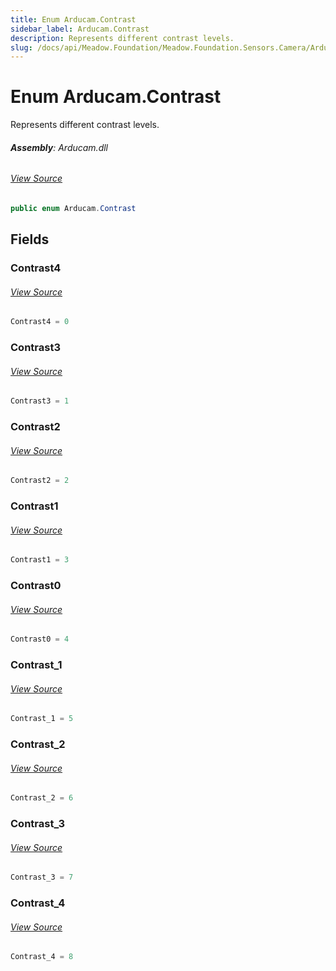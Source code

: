 ```yaml
---
title: Enum Arducam.Contrast
sidebar_label: Arducam.Contrast
description: Represents different contrast levels.
slug: /docs/api/Meadow.Foundation/Meadow.Foundation.Sensors.Camera/Arducam.Contrast
---
```

# Enum Arducam.Contrast
Represents different contrast levels.

###### **Assembly**: Arducam.dll
###### [View Source](https://github.com/WildernessLabs/Meadow.Foundation.git/blob/develop/Source/Meadow.Foundation.Peripherals/Sensors.Camera.Arducam/Driver/Arducam.Enums.cs#L111)
```csharp title="Declaration"
public enum Arducam.Contrast
```
## Fields
### Contrast4

###### [View Source](https://github.com/WildernessLabs/Meadow.Foundation.git/blob/develop/Source/Meadow.Foundation.Peripherals/Sensors.Camera.Arducam/Driver/Arducam.Enums.cs#L114)
```csharp title="Declaration"
Contrast4 = 0
```
### Contrast3

###### [View Source](https://github.com/WildernessLabs/Meadow.Foundation.git/blob/develop/Source/Meadow.Foundation.Peripherals/Sensors.Camera.Arducam/Driver/Arducam.Enums.cs#L115)
```csharp title="Declaration"
Contrast3 = 1
```
### Contrast2

###### [View Source](https://github.com/WildernessLabs/Meadow.Foundation.git/blob/develop/Source/Meadow.Foundation.Peripherals/Sensors.Camera.Arducam/Driver/Arducam.Enums.cs#L116)
```csharp title="Declaration"
Contrast2 = 2
```
### Contrast1

###### [View Source](https://github.com/WildernessLabs/Meadow.Foundation.git/blob/develop/Source/Meadow.Foundation.Peripherals/Sensors.Camera.Arducam/Driver/Arducam.Enums.cs#L117)
```csharp title="Declaration"
Contrast1 = 3
```
### Contrast0

###### [View Source](https://github.com/WildernessLabs/Meadow.Foundation.git/blob/develop/Source/Meadow.Foundation.Peripherals/Sensors.Camera.Arducam/Driver/Arducam.Enums.cs#L118)
```csharp title="Declaration"
Contrast0 = 4
```
### Contrast_1

###### [View Source](https://github.com/WildernessLabs/Meadow.Foundation.git/blob/develop/Source/Meadow.Foundation.Peripherals/Sensors.Camera.Arducam/Driver/Arducam.Enums.cs#L119)
```csharp title="Declaration"
Contrast_1 = 5
```
### Contrast_2

###### [View Source](https://github.com/WildernessLabs/Meadow.Foundation.git/blob/develop/Source/Meadow.Foundation.Peripherals/Sensors.Camera.Arducam/Driver/Arducam.Enums.cs#L120)
```csharp title="Declaration"
Contrast_2 = 6
```
### Contrast_3

###### [View Source](https://github.com/WildernessLabs/Meadow.Foundation.git/blob/develop/Source/Meadow.Foundation.Peripherals/Sensors.Camera.Arducam/Driver/Arducam.Enums.cs#L121)
```csharp title="Declaration"
Contrast_3 = 7
```
### Contrast_4

###### [View Source](https://github.com/WildernessLabs/Meadow.Foundation.git/blob/develop/Source/Meadow.Foundation.Peripherals/Sensors.Camera.Arducam/Driver/Arducam.Enums.cs#L122)
```csharp title="Declaration"
Contrast_4 = 8
```
